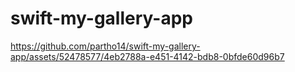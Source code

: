 # swift-my-gallery-app

https://github.com/partho14/swift-my-gallery-app/assets/52478577/4eb2788a-e451-4142-bdb8-0bfde60d96b7

